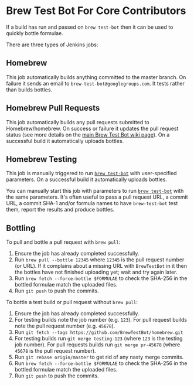 # Brew Test Bot For Core Contributors
If a build has run and passed on `brew test-bot` then it can be used to quickly bottle formulae.

There are three types of Jenkins jobs:

## Homebrew
This job automatically builds anything committed to the master branch. On failure it sends an email to `brew-test-bot@googlegroups.com`. It tests rather than builds bottles.

## Homebrew Pull Requests
This job automatically builds any pull requests submitted to Homebrew/homebrew. On success or failure it updates the pull request status (see more details on the [main Brew Test Bot wiki page](Brew-Test-Bot.md)). On a successful build it automatically uploads bottles.

## Homebrew Testing
This job is manually triggered to run [`brew test-bot`](https://github.com/Homebrew/homebrew/blob/master/Library/Homebrew/cmd/test-bot.rb) with user-specified parameters. On a successful build it automatically uploads bottles.

You can manually start this job with parameters to run [`brew test-bot`](https://github.com/Homebrew/homebrew/blob/master/Library/Homebrew/cmd/test-bot.rb) with the same parameters. It's often useful to pass a pull request URL, a commit URL, a commit SHA-1 and/or formula names to have `brew-test-bot` test them, report the results and produce bottles.

## Bottling
To pull and bottle a pull request with `brew pull`:

1. Ensure the job has already completed successfully.
2. Run `brew pull --bottle 12345` where `12345` is the pull request number (or URL). If it complains about a missing URL with `BrewTestBot` in it then the bottles have not finished uploading yet; wait and try again later.
3. Run `brew fetch --force-bottle $FORMULAE` to check the SHA-256 in the bottled formulae match the uploaded files.
4. Run `git push` to push the commits.

To bottle a test build or pull request without `brew pull`:

1. Ensure the job has already completed successfully.
2. For testing builds note the job number (e.g. `123`). For pull request builds note the pull request number (e.g. `45678`).
3. Run `git fetch --tags https://github.com/BrewTestBot/homebrew.git`
4. For testing builds run `git merge testing-123` (where `123` is the testing job number). For pull requests builds run `git merge pr-45678` (where `45678` is the pull request number).
5. Run `git rebase origin/master` to get rid of any nasty merge commits.
6. Run `brew fetch --force-bottle $FORMULAE` to check the SHA-256 in the bottled formulae match the uploaded files.
7. Run `git push` to push the commits.
